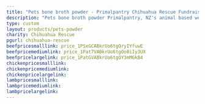 ```yaml
---
title: "Pets bone broth powder - Primalpantry Chihuahua Rescue Fundraiser"
description: "Pets bone broth powder Primalpantry, NZ's animal based wellness drink for pets"
type: custom
layout: products/pets-powder
charity: Chihuahua Rescue
pgurl: chihuahua-rescue
beefpricesmalllink: price_1PSxGCABkrUo6tgOryIYfuwE
beefpricemediumlink: price_1Pat7VABkrUo6tgOo0iIy3UX
beefpricelargelink: price_1PatGVABkrUo6tgOY3mMGkB4
chickenpricesmalllink:
chickenpricemediumlink:
chickenpricelargelink:
lambpricesmalllink:
lambpricemediumlink:
lambpricelargelink:
---
```



